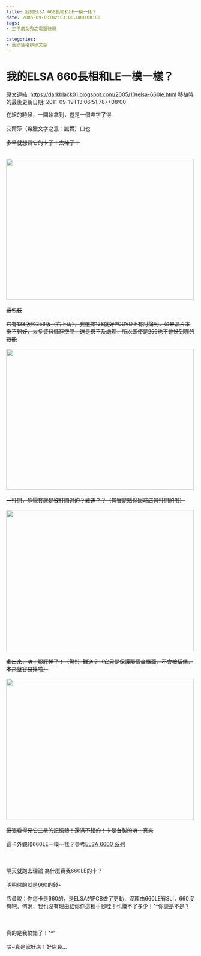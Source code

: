 ```yaml
---
title: 我的ELSA 660長相和LE一模一樣？
date: 2005-09-03T02:03:00.000+08:00
tags: 
- 生平處女秀之電腦裝機

categories:
- 舊部落格移植文章
---
```


# 我的ELSA 660長相和LE一模一樣？

原文連結: https://darkblack01.blogspot.com/2005/10/elsa-660le.html
移植時的最後更新日期: 2011-09-19T13:06:51.787+08:00

在組的時候，一開始拿到，豈是一個爽字了得<br /><br />艾爾莎（希臘文字之意：誠實）口也~~<br /><br />多早就想買它的卡了！太棒了！<br /><a name='more'></a><br /><br /><img alt="" height="375" src="http://pic58.pic.wretch.cc/photos/38/d/darkblack2/1/1125687475.jpg" width="500" /><br /><br />這包裝<br /><br />它有128版和256版（右上角），我選擇128就好PCDVD上有討論到，如果晶片本身不夠好，太多資料儲存空間，還是來不及處理，所以即使是256也不會好到哪的效能<br /><br /><img alt="" height="375" src="http://pic58.pic.wretch.cc/photos/38/d/darkblack2/1/1125684086.jpg" width="500" /><br /><br />一打開，靜電套就是被打開過的？難道？？（其實是貼保固時店員打開的啦）<br /><br /><img alt="" height="375" src="http://pic58.pic.wretch.cc/photos/38/d/darkblack2/1/1125684088.jpg" width="500" /><br /><br />拿出來，唷！膠膜掉了！（驚!!）難道？（它只是保護那個金屬面，不會被括傷，本來就容易掉啦）<br /><br /><img alt="" height="375" src="http://pic58.pic.wretch.cc/photos/38/d/darkblack2/1/1125684089.jpg" width="500" /><br /><br />這張看得見它三星的記憶體！還滿不錯的！卡是台製的唷！真爽~~<br /><br />這卡外觀和660LE一模一樣？參考<a href="http://www.wretch.cc/blog/blog.php?id=darkblack&amp;article_id=2017595" target="_blank">ELSA 6600 系列</a> <br /><br /><br /><br />隔天就跑去理論 為什麼賣我660LE的卡？<br /><br />明明付的就是660的錢~<br /><br />店員說：你這卡是660的，是ELSA的PCB做了更動，沒理由660LE有SLI，660沒有吧。何況，我也沒有理由給你作這種手腳哇！也賺不了多少！^^你說是不是？<br /><br /><br /><br />真的是我搞錯了！^^"<br /><br />哈~真是家好店！好店員...

